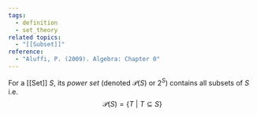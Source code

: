 ```yaml
---
tags:
  - definition
  - set_theory
related topics:
  - "[[Subset]]"
reference:
  - "Aluffi, P. (2009). Algebra: Chapter 0"
---
```

For a [[Set]] $S$, its _power set_ (denoted $\mathcal{P}(S)$ or $2^S$) contains all subsets of $S$ i.e.$$
	\mathcal{P}(S) = \{T\ |\ T\subseteq S\}
$$